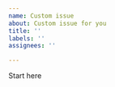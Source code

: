 ```yaml
---
name: Custom issue
about: Custom issue for you
title: ''
labels: ''
assignees: ''

---
```


Start here
